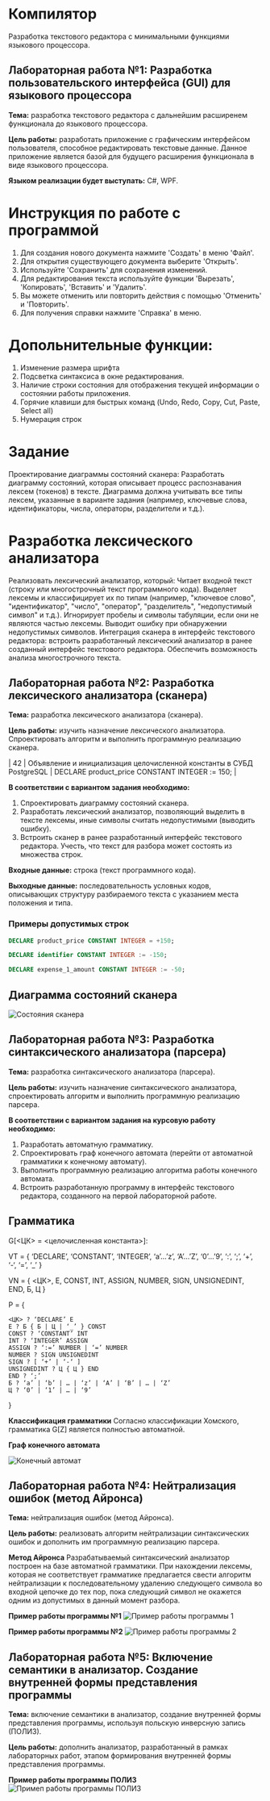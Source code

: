 # Компилятор

Разработка текстового редактора с минимальными функциями языкового процессора.

## Лабораторная работа №1: Разработка пользовательского интерфейса (GUI) для языкового процессора

**Тема:** разработка текстового редактора с дальнейшим расширенем функционала до языкового процессора.

**Цель работы:** разработать приложение с графическим интерфейсом пользователя, способное редактировать текстовые данные. Данное приложение является базой для будущего расширения функционала в виде языкового процессора.

**Языком реализации будет выступать:** C#, WPF.

# Инструкция по работе с программой

1. Для создания нового документа нажмите 'Создать' в меню 'Файл'.
2. Для открытия существующего документа выберите 'Открыть'.
3. Используйте 'Сохранить' для сохранения изменений.
4. Для редактирования текста используйте функции 'Вырезать', 'Копировать', 'Вставить' и 'Удалить'.
5. Вы можете отменить или повторить действия с помощью 'Отменить' и 'Повторить'.
6. Для получения справки нажмите 'Справка' в меню.

# Допольнительные функции:

1. Изменение размера шрифта
2. Подсветка синтаксиса в окне редактирования.
3. Наличие строки состояния для отображения текущей информации о состоянии работы приложения.
4. Горячие клавиши для быстрых команд (Undo, Redo, Copy, Cut, Paste, Select all)
5. Нумерация строк

# Задание

Проектирование диаграммы состояний сканера: Разработать диаграмму состояний, которая описывает процесс распознавания лексем (токенов) в тексте. Диаграмма должна учитывать все типы лексем, указанные в варианте задания (например, ключевые слова, идентификаторы, числа, операторы, разделители и т.д.).

# Разработка лексического анализатора

Реализовать лексический анализатор, который: Читает входной текст (строку или многострочный текст программного кода). Выделяет лексемы и классифицирует их по типам (например, "ключевое слово", "идентификатор", "число", "оператор", "разделитель", "недопустимый символ" и т.д.). Игнорирует пробелы и символы табуляции, если они не являются частью лексемы. Выводит ошибку при обнаружении недопустимых символов. Интеграция сканера в интерфейс текстового редактора: встроить разработанный лексический анализатор в ранее созданный интерфейс текстового редактора. Обеспечить возможность анализа многострочного текста.

## Лабораторная работа №2: Разработка лексического анализатора (сканера)

**Тема:** разработка лексического анализатора (сканера).

**Цель работы:** изучить назначение лексического анализатора. Спроектировать алгоритм и выполнить программную реализацию сканера.

| 42 | Объявление и инициализация целочисленной константы в СУБД PostgreSQL | DECLARE product_price CONSTANT INTEGER := 150; | 

**В соответствии с вариантом задания необходимо:**

1. Спроектировать диаграмму состояний сканера.
2. Разработать лексический анализатор, позволяющий выделить в тексте лексемы, иные символы считать недопустимыми (выводить ошибку).
3. Встроить сканер в ранее разработанный интерфейс текстового редактора. Учесть, что текст для разбора может состоять из множества строк.

**Входные данные:** строка (текст программного кода).

**Выходные данные:** последовательность условных кодов, описывающих структуру разбираемого текста с указанием места положения и типа.

### Примеры допустимых строк

```sql
DECLARE product_price CONSTANT INTEGER = +150;
```

```sql
DECLARE identifier CONSTANT INTEGER := -150;
```

```sql
DECLARE expense_1_amount CONSTANT INTEGER := -50;
```

## Диаграмма состояний сканера

![Состояния сканера](img/scanner_diagram.jpg)


## Лабораторная работа №3: Разработка синтаксического анализатора (парсера)

**Тема:** разработка синтаксического анализатора (парсера).

**Цель работы:** изучить назначение синтаксического анализатора, спроектировать алгоритм и выполнить программную реализацию парсера.

**В соответствии с вариантом задания на курсовую работу необходимо:**

1. Разработать автоматную грамматику.
2. Спроектировать граф конечного автомата (перейти от автоматной грамматики к конечному автомату).
3. Выполнить программную реализацию алгоритма работы конечного автомата.
4. Встроить разработанную программу в интерфейс текстового редактора, созданного на первой лабораторной работе.

## Грамматика

G[<ЦК> = <целочисленная константа>]:

VT = { ‘DECLARE’, ‘CONSTANT’, ‘INTEGER’, ‘a’…’z’, ‘A’…’Z’, ‘0’…’9’, ‘:’, ‘;’, ‘+’, ‘-‘, ‘=’, ‘_’ }

VN = { <ЦК>, E, CONST, INT, ASSIGN, NUMBER, SIGN, UNSIGNEDINT, END, Б, Ц }

P = {

    <ЦК> ? ‘DECLARE’ E
    E ? Б { Б | Ц | ‘_’ } CONST
    CONST ? ‘CONSTANT’ INT
    INT ? ‘INTEGER’ ASSIGN
    ASSIGN ? ‘:=’ NUMBER | ‘=’ NUMBER
    NUMBER ? SIGN UNSIGNEDINT
    SIGN ? [ ‘+’ | ‘-‘ ]
    UNSIGNEDINT ? Ц { Ц } END
    END ? ‘;’
    Б ? ‘a’ | ‘b’ | … | ‘z’ | ‘A’ | ‘B’ | … | ‘Z’
    Ц ? ‘0’ | ‘1’ | … | ‘9’
}

**Классификация грамматики**
Согласно классификации Хомского, грамматика G[Z] является полностью автоматной.

**Граф конечного автомата**

![Конечный автомат](img/finite_state_machine.jpg)


## Лабораторная работа №4: Нейтрализация ошибок (метод Айронса)

**Тема:** нейтрализация ошибок (метод Айронса).

**Цель работы:** реализовать алгоритм нейтрализации синтаксических ошибок и дополнить им программную реализацию парсера.

**Метод Айронса**
Разрабатываемый синтаксический анализатор построен на базе автоматной грамматики. При нахождении лексемы, которая не соответствует грамматике предлагается свести алгоритм нейтрализации к последовательному удалению следующего символа во входной цепочке до тех пор, пока следующий символ не окажется одним из допустимых в данный момент разбора.

**Пример работы программы №1**
![Пример работы программы 1](img/test1.jpg)

**Пример работы программы №2**
![Пример работы программы 2](img/test2.jpg)

## Лабораторная работа №5: Включение семантики в анализатор. Создание внутренней формы представления программы
**Тема:** включение семантики в анализатор, создание внутренней формы представления программы, используя польскую инверсную запись (ПОЛИЗ).

**Цель работы:** дополнить анализатор, разработанный в рамках лабораторных работ, этапом формирования внутренней формы представления программы.

**Пример работы программы ПОЛИЗ**
![Примеп работы программы ПОЛИЗ](img/testpoliz.jpg)
